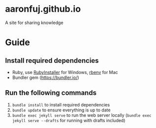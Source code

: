 # aaronfuj.github.io
A site for sharing knowledge

# Guide
## Install required dependencies
- Ruby, use [RubyInstaller](https://rubyinstaller.org/) for Windows, [rbenv](https://github.com/rbenv/rbenv) for Mac
- Bundler gem (https://bundler.io/)

## Run the following commands
1. `bundle install` to install required dependencies
2. `bundle update` to ensure everything is up to date
3. `bundle exec jekyll serve` to run the web server locally (`bundle exec jekyll serve --drafts` for running with drafts included)
